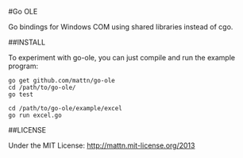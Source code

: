 #Go OLE

Go bindings for Windows COM using shared libraries instead of cgo.

##INSTALL

To experiment with go-ole, you can just compile and run the example program:

```
go get github.com/mattn/go-ole
cd /path/to/go-ole/
go test

cd /path/to/go-ole/example/excel
go run excel.go
```

##LICENSE

Under the MIT License: http://mattn.mit-license.org/2013
